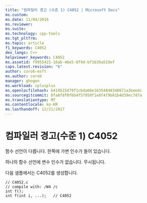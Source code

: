 ```yaml
---
title: "컴파일러 경고 (수준 1) C4052 | Microsoft Docs"
ms.custom: 
ms.date: 11/04/2016
ms.reviewer: 
ms.suite: 
ms.technology: cpp-tools
ms.tgt_pltfrm: 
ms.topic: article
f1_keywords: C4052
dev_langs: C++
helpviewer_keywords: C4052
ms.assetid: f9955421-16ab-46e5-8f9d-bf1639a519ef
caps.latest.revision: "6"
author: corob-msft
ms.author: corob
manager: ghogen
ms.workload: cplusplus
ms.openlocfilehash: b419525d79f1cbda66e16354848348671a3beedc
ms.sourcegitcommit: 8fa8fdf0fbb4f57950f1e8f4f9b81b4d39ec7d7a
ms.translationtype: MT
ms.contentlocale: ko-KR
ms.lasthandoff: 12/21/2017
---
```

# <a name="compiler-warning-level-1-c4052"></a>컴파일러 경고(수준 1) C4052
함수 선언이 다릅니다. 한쪽에 가변 인수가 들어 있습니다.  
  
 하나의 함수 선언에 변수 인수가 없습니다. 무시됩니다.  
  
 다음 샘플에서는 C4052를 생성합니다.  
  
```  
// C4052.c  
// compile with: /W4 /c  
int f();  
int f(int i, ...);   // C4052  
```